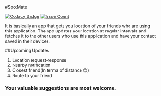#SpotMate

[![Codacy Badge](https://api.codacy.com/project/badge/Grade/ed1d2444db34452bbd2618bec8459d54)](https://www.codacy.com/app/201452004/SpotMate?utm_source=github.com&amp;utm_medium=referral&amp;utm_content=Nilesh4145/SpotMate&amp;utm_campaign=Badge_Grade)
[![Issue Count](https://codeclimate.com/github/Nilesh4145/SpotMate/badges/issue_count.svg)](https://codeclimate.com/github/Nilesh4145/SpotMate)

It is basically an app that gets you location of your friends who are using this application. 
The app updates your location at regular intervals and fetches it to the other users who use this application
and have your contact saved in their devices.

##Upcoming Updates

1. Location request-response
2. Nearby notification
3. Closest friend(In terma of distance :wink:)
4. Route to your friend

### Your valuable suggestions are most welcome. 
